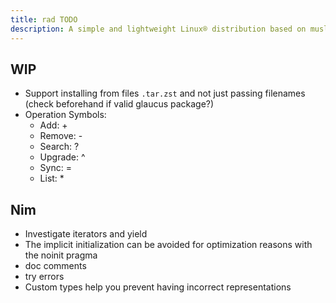 ```yaml
---
title: rad TODO
description: A simple and lightweight Linux® distribution based on musl libc and toybox
---
```


## WIP
- Support installing from files `.tar.zst` and not just passing filenames (check beforehand if valid glaucus package?)
- Operation Symbols:
  - Add: +
  - Remove: -
  - Search: ?
  - Upgrade: ^
  - Sync: =
  - List: *

## Nim
- Investigate iterators and yield
- The implicit initialization can be avoided for optimization reasons with the noinit pragma
- doc comments
- try errors
- Custom types help you prevent having incorrect representations
